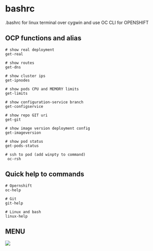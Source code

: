 # bashrc

.bashrc for linux terminal over cygwin and use OC CLI for OPENSHIFT

## OCP functions and alias

    # show real deployment
    get-real

    # show routes
    get-dns

    # show cluster ips
    get-ipnodes

    # show pods CPU and MEMORY limits 
    get-limits

    # show configuration-service branch
    get-configservice

    # show repo GIT uri
    get-git

    # show image version deployment config
    get-imageversion

    # show pod status
    get-pods-status

    # ssh to pod (add winpty to command)
     oc-rsh

## Quick help to commands

    # Opernshift
    oc-help
    
    # Git
    git-help
    
    # Linux and bash
    linux-help

## MENU

![](https://github.com/VictorGil-sys/bashrc-Cygwin/blob/main/images/menu.png)
